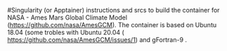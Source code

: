 #Singularity (or Apptainer) instructions and srcs to build the container for NASA - Ames Mars Global Climate Model (https://github.com/nasa/AmesGCM).
The container is based on Ubuntu 18.04 (some trobles with Ubuntu 20.04 ( https://github.com/nasa/AmesGCM/issues/1) and gFortran-9 . 
